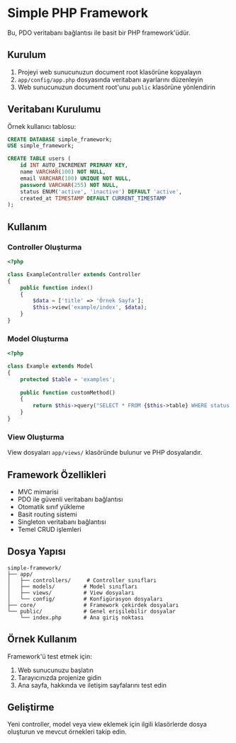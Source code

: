 # Simple PHP Framework

Bu, PDO veritabanı bağlantısı ile basit bir PHP framework'üdür.

## Kurulum

1. Projeyi web sunucunuzun document root klasörüne kopyalayın
2. `app/config/app.php` dosyasında veritabanı ayarlarını düzenleyin
3. Web sunucunuzun document root'unu `public` klasörüne yönlendirin

## Veritabanı Kurulumu

Örnek kullanıcı tablosu:

```sql
CREATE DATABASE simple_framework;
USE simple_framework;

CREATE TABLE users (
    id INT AUTO_INCREMENT PRIMARY KEY,
    name VARCHAR(100) NOT NULL,
    email VARCHAR(100) UNIQUE NOT NULL,
    password VARCHAR(255) NOT NULL,
    status ENUM('active', 'inactive') DEFAULT 'active',
    created_at TIMESTAMP DEFAULT CURRENT_TIMESTAMP
);
```

## Kullanım

### Controller Oluşturma

```php
<?php

class ExampleController extends Controller
{
    public function index()
    {
        $data = ['title' => 'Örnek Sayfa'];
        $this->view('example/index', $data);
    }
}
```

### Model Oluşturma

```php
<?php

class Example extends Model
{
    protected $table = 'examples';
    
    public function customMethod()
    {
        return $this->query("SELECT * FROM {$this->table} WHERE status = ?", ['active']);
    }
}
```

### View Oluşturma

View dosyaları `app/views/` klasöründe bulunur ve PHP dosyalarıdır.

## Framework Özellikleri

- MVC mimarisi
- PDO ile güvenli veritabanı bağlantısı
- Otomatik sınıf yükleme
- Basit routing sistemi
- Singleton veritabanı bağlantısı
- Temel CRUD işlemleri

## Dosya Yapısı

```
simple-framework/
├── app/
│   ├── controllers/     # Controller sınıfları
│   ├── models/         # Model sınıfları
│   ├── views/          # View dosyaları
│   └── config/         # Konfigürasyon dosyaları
├── core/               # Framework çekirdek dosyaları
└── public/             # Genel erişilebilir dosyalar
    └── index.php       # Ana giriş noktası
```

## Örnek Kullanım

Framework'ü test etmek için:

1. Web sunucunuzu başlatın
2. Tarayıcınızda projenize gidin
3. Ana sayfa, hakkında ve iletişim sayfalarını test edin

## Geliştirme

Yeni controller, model veya view eklemek için ilgili klasörlerde dosya oluşturun ve mevcut örnekleri takip edin.
